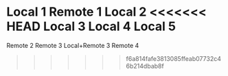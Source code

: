 Local 1
Remote 1
Local 2
<<<<<<< HEAD
Local 3
Local 4
Local 5
=======
Remote 2
Remote 3
Local+Remote 3
Remote 4
>>>>>>> f6a814fafe3813085ffeab07732c46b214dbab8f
